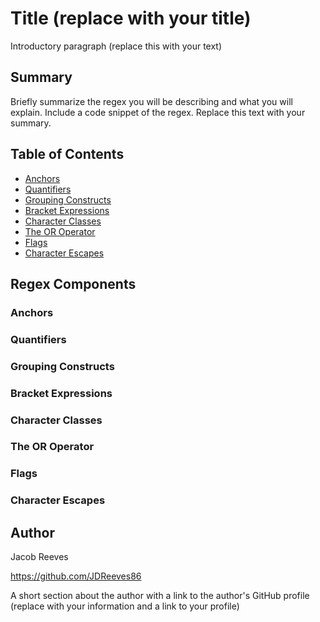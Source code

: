 # Title (replace with your title)

Introductory paragraph (replace this with your text)

## Summary

Briefly summarize the regex you will be describing and what you will explain. Include a code snippet of the regex. Replace this text with your summary.

## Table of Contents

- [Anchors](#anchors)
- [Quantifiers](#quantifiers)
- [Grouping Constructs](#grouping-constructs)
- [Bracket Expressions](#bracket-expressions)
- [Character Classes](#character-classes)
- [The OR Operator](#the-or-operator)
- [Flags](#flags)
- [Character Escapes](#character-escapes)

## Regex Components

> 

### Anchors

> 

### Quantifiers

> 

### Grouping Constructs

> 

### Bracket Expressions

> 

### Character Classes

> 

### The OR Operator

> 

### Flags

> 

### Character Escapes

> 

## Author

Jacob Reeves

https://github.com/JDReeves86

A short section about the author with a link to the author's GitHub profile (replace with your information and a link to your profile)
